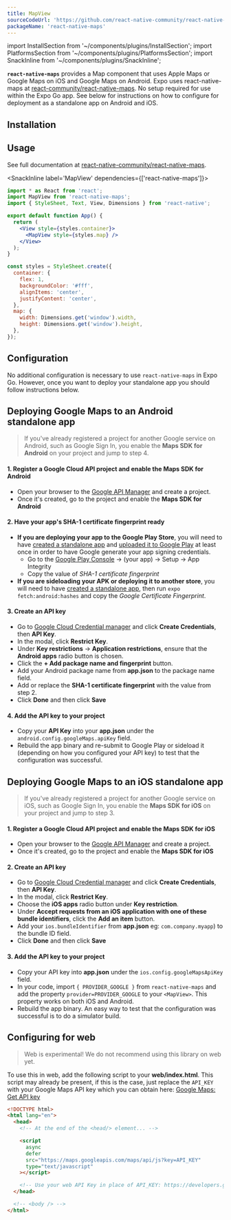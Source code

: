 ```yaml
---
title: MapView
sourceCodeUrl: 'https://github.com/react-native-community/react-native-maps'
packageName: 'react-native-maps'
---
```


import InstallSection from '~/components/plugins/InstallSection';
import PlatformsSection from '~/components/plugins/PlatformsSection';
import SnackInline from '~/components/plugins/SnackInline';

**`react-native-maps`** provides a Map component that uses Apple Maps or Google Maps on iOS and Google Maps on Android. Expo uses react-native-maps at [react-community/react-native-maps](https://github.com/react-community/react-native-maps). No setup required for use within the Expo Go app. See below for instructions on how to configure for deployment as a standalone app on Android and iOS.

<PlatformsSection android emulator ios simulator />

## Installation

<InstallSection packageName="react-native-maps" href="https://github.com/react-native-maps/react-native-maps/blob/master/docs/installation.md" />

## Usage

See full documentation at [react-native-community/react-native-maps](https://github.com/react-native-community/react-native-maps).

<SnackInline label='MapView' dependencies={['react-native-maps']}>

```jsx
import * as React from 'react';
import MapView from 'react-native-maps';
import { StyleSheet, Text, View, Dimensions } from 'react-native';

export default function App() {
  return (
    <View style={styles.container}>
      <MapView style={styles.map} />
    </View>
  );
}

const styles = StyleSheet.create({
  container: {
    flex: 1,
    backgroundColor: '#fff',
    alignItems: 'center',
    justifyContent: 'center',
  },
  map: {
    width: Dimensions.get('window').width,
    height: Dimensions.get('window').height,
  },
});
```

</SnackInline>

## Configuration

No additional configuration is necessary to use `react-native-maps` in Expo Go. However, once you want to deploy your standalone app you should follow instructions below.

## Deploying Google Maps to an Android standalone app

> If you've already registered a project for another Google service on Android, such as Google Sign In, you enable the **Maps SDK for Android** on your project and jump to step 4.

#### 1. Register a Google Cloud API project and enable the Maps SDK for Android

- Open your browser to the [Google API Manager](https://console.developers.google.com/apis) and create a project.
- Once it's created, go to the project and enable the **Maps SDK for Android**

#### 2. Have your app's SHA-1 certificate fingerprint ready

- **If you are deploying your app to the Google Play Store**, you will need to have [created a standalone app](../../../distribution/building-standalone-apps.md) and [uploaded it to Google Play](../../../distribution/app-stores.md) at least once in order to have Google generate your app signing credentials.
  - Go to the [Google Play Console](https://play.google.com/console) → (your app) → Setup → App Integrity
  - Copy the value of _SHA-1 certificate fingerprint_
- **If you are sideloading your APK or deploying it to another store**, you will need to have [created a standalone app](../../../distribution/building-standalone-apps.md), then run `expo fetch:android:hashes` and copy the _Google Certificate Fingerprint_.

#### 3. Create an API key

- Go to [Google Cloud Credential manager](https://console.cloud.google.com/apis/credentials) and click **Create Credentials**, then **API Key**.
- In the modal, click **Restrict Key**.
- Under **Key restrictions** → **Application restrictions**, ensure that the **Android apps** radio button is chosen.
- Click the **+ Add package name and fingerprint** button.
- Add your Android package name from **app.json** to the package name field.
- Add or replace the **SHA-1 certificate fingerprint** with the value from step 2.
- Click **Done** and then click **Save**

#### 4. Add the API key to your project

- Copy your **API Key** into your **app.json** under the `android.config.googleMaps.apiKey` field.
- Rebuild the app binary and re-submit to Google Play or sideload it (depending on how you configured your API key) to test that the configuration was successful.

## Deploying Google Maps to an iOS standalone app

> If you've already registered a project for another Google service on iOS, such as Google Sign In, you enable the **Maps SDK for iOS** on your project and jump to step 3.

#### 1. Register a Google Cloud API project and enable the Maps SDK for iOS

- Open your browser to the [Google API Manager](https://console.developers.google.com/apis) and create a project.
- Once it's created, go to the project and enable the **Maps SDK for iOS**

#### 2. Create an API key

- Go to [Google Cloud Credential manager](https://console.cloud.google.com/apis/credentials) and click **Create Credentials**, then **API Key**.
- In the modal, click **Restrict Key**.
- Choose the **iOS apps** radio button under **Key restriction**.
- Under **Accept requests from an iOS application with one of these bundle identifiers**, click the **Add an item** button.
- Add your `ios.bundleIdentifier` from **app.json** eg: `com.company.myapp`) to the bundle ID field.
- Click **Done** and then click **Save**

#### 3. Add the API key to your project

- Copy your API key into **app.json** under the `ios.config.googleMapsApiKey` field.
- In your code, import `{ PROVIDER_GOOGLE }` from `react-native-maps` and add the property `provider=PROVIDER_GOOGLE` to your `<MapView>`. This property works on both iOS and Android.
- Rebuild the app binary. An easy way to test that the configuration was successful is to do a simulator build.

## Configuring for web

> Web is experimental! We do not recommend using this library on web yet.

To use this in web, add the following script to your **web/index.html**. This script may already be present, if this is the case, just replace the `API_KEY` with your Google Maps API key which you can obtain here: [Google Maps: Get API key](https://developers.google.com/maps/documentation/javascript/get-api-key)

```html
<!DOCTYPE html>
<html lang="en">
  <head>
    <!-- At the end of the <head/> element... -->

    <script
      async
      defer
      src="https://maps.googleapis.com/maps/api/js?key=API_KEY"
      type="text/javascript"
    ></script>

    <!-- Use your web API Key in place of API_KEY: https://developers.google.com/maps/documentation/javascript/get-api-key -->
  </head>

  <!-- <body /> -->
</html>
```
